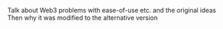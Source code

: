 
Talk about Web3 problems with ease-of-use etc. and the original ideas
Then why it was modified to the alternative version


